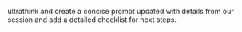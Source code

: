 ultrathink and create a concise prompt updated with details from our session and add a detailed checklist
for next steps.
